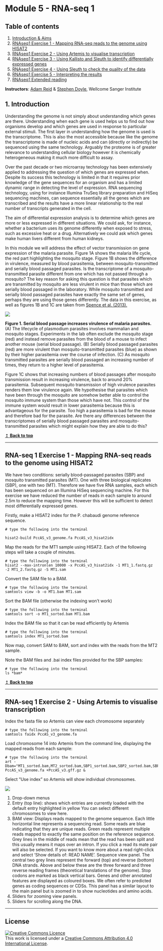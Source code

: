 # Module 5 - RNA-seq 1


## Table of contents
1. [Introduction & Aims](#introduction)
2. [RNAseq1 Exercise 1 - Mapping RNA-seq reads to the genome using HISAT2](#exercise1)
3. [RNAseq1 Exercise 2 - Using Artemis to visualise transcription](#exercise2)
4. [RNAseq1 Exercise 3 - Using Kallisto and Sleuth to identify differentially expressed genes](#exercise3)
5. [RNAseq1 Exercise 4 - Using Sleuth to check the quality of the data](#exercise4)
6. [RNAseq1 Exercise 5 - Interpreting the results](#exercise5)
7. [RNAseq1 Extended reading](#reading)


**Instructors**: [Adam Reid](mailto:ar11@sanger.ac.uk) & [Stephen Doyle](mailto:sd21@sanger.ac.uk), Wellcome Sanger Institute





## 1. Introduction <a name="introduction"></a>

Understanding the genome is not simply about understanding which genes are there. Understanding when each gene is used helps us to find out how organisms develop and which genes are used in response to particular external stimuli. The first layer in understanding how the genome is used is the transcriptome. This is also the most accessible because like the genome the transcriptome is made of nucleic acids and can (directly or indirectly) be sequenced using the same technology. Arguably the proteome is of greater relevance to understanding cellular biology however it is chemically heterogeneous making it much more difficult to assay. 

Over the past decade or two microarray technology has been extensively applied to addressing the question of which genes are expressed when. Despite its success this technology is limited in that it requires prior knowledge of the gene sequences for an organism and has a limited dynamic range in detecting the level of expression. RNA sequencing technology, using for instance Illumina TruSeq library preparation and HiSeq sequencing machines, can sequence essentially all the genes which are transcribed and the results have a more linear relationship to the real number of transcripts generated in the cell.

The aim of differential expression analysis is to determine which genes are more or less expressed in different situations. We could ask, for instance, whether a bacterium uses its genome differently when exposed to stress, such as excessive heat or a drug. Alternatively we could ask which genes make human livers different from human kidneys. 

In this module we will address the effect of vector transmission on gene expression of the malaria parasite. Figure 1A shows the malaria life cycle, the red part highlighting the mosquito stage. Figure 1B shows the difference in virulence, measured by blood parasitemia, between mosquito-transmitted and serially blood passaged parasites. Is the transcriptome of a mosquito-transmitted parasite different from one which has not passed through a mosquito? The key reason for asking this question is that parasites which are transmitted by mosquito are less virulent in mice than those which are serially blood passaged in the laboratory. While mosquito transmitted and serially blood passaged parasites have exactly the same set of genes, perhaps they are using those genes differently. The data in this exercise, as well as figures 1B and 1C are taken from [Spence et al. (2013).](https://www.ncbi.nlm.nih.gov/pubmed/23719378)

![](images/module5_image1.png)

**Figure 1. Serial blood passage increases virulence of malaria parasites.** (A) The lifecycle of plasmodium parasites involves mammalian and mosquito stages. Experiments in the lab often exclude the mosquito stage (red) and instead remove parasites from the blood of a mouse to infect another mouse (serial blood passage). (B) Serially blood passaged parasites (red) are more virulent than mosquito-transmitted parasites (blue) as shown by their higher parasitemia over the course of infection. (C) As mosquito transmitted parasites are serially blood passaged an increasing number of times, they return to a higher level of parasitemia.

Figure 1C shows that increasing numbers of blood passages after mosquito transmission result in increasing virulence, back to around 20% parasitemia. Subsequent mosquito transmission of high virulence parasites renders them low virulence again. We hypothesise that parasites which have been through the mosquito are somehow better able to control the mosquito immune system than those which have not. This control of the immune system would result in lower parasitemia because this is advantageous for the parasite. Too high a parasitemia is bad for the mouse and therefore bad for the parasite. Are there any differences between the transcriptomes of serially blood passaged parasites and mosquito-transmitted parasites which might explain how they are able to do this? 

 [↥ **Back to top**](#top)

 ******
## RNA-seq 1 Exercise 1 - Mapping RNA-seq reads to the genome using HISAT2 <a name="exercise1"></a>

We have two conditions: serially blood-passaged parasites (SBP) and mosquito transmitted parasites (MT). One with three biological replicates (SBP), one with two (MT). Therefore we have five RNA samples, each which has been sequenced on an Illumina HiSeq sequencing machine. For this exercise we have reduced the number of reads in each sample to around 2.5m to reduce the mapping time. However this will be sufficient to detect most differentially expressed genes.

Firstly, make a HISAT2 index for the P. chabaudi genome reference sequence.

```shell
# type the following into the terminal

hisat2-build PccAS_v3_genome.fa PccAS_v3_hisat2idx
```

Map the reads for the MT1 sample using HISAT2. Each of the following steps will take a couple of minutes. 

```shell
# type the following into the terminal
hisat2 --max-intronlen 10000 -x PccAS_v3_hisat2idx -1 MT1_1.fastq.gz -2 MT1_2.fastq.gz -S MT1.sam
```

Convert the SAM file to a BAM.

```shell
# type the following into the terminal
samtools view -b -o MT1.bam MT1.sam
```

Sort the BAM file (otherwise the indexing won’t work)

```shell
# type the following into the terminal
samtools sort -o MT1_sorted.bam MT1.bam
```

Index the BAM file so that it can be read efficiently by Artemis

```shell
# type the following into the terminal
samtools index MT1_sorted.bam
```

Now map, convert SAM to BAM, sort and index with the reads from the MT2 sample.

Note the BAM files and .bai index files provided for the SBP samples:

```shell
# type the following into the terminal
ls *bam*
```

 [↥ **Back to top**](#top)

 ******
## RNA-seq 1 Exercise 2 - Using Artemis to visualise transcription <a name="exercise2"></a>

Index the fasta file so Artemis can view each chromosome separately

```shell
# type the following into the terminal
samtools faidx PccAS_v3_genome.fa
```

Load chromosome 14 into Artemis from the command line, displaying the mapped reads from each sample:

```shell
# type the following into the terminal
art -Dbam="MT1_sorted.bam,MT2_sorted.bam,SBP1_sorted.bam,SBP2_sorted.bam,SBP3_sorted.bam" PccAS_v3_genome.fa +PccAS_v3.gff.gz &
```

Select ”Use index” so Artemis will show individual chromosomes.

![](images/module5_image2.png)

1.	Drop-down menus
2.  Entry (top line): shows which entries are currently loaded with the default entry highlighted in yellow You can select different chromosomes to view here.
3.	BAM view: Displays reads mapped to the genome sequence. Each little horizontal line represents a sequencing read. Some reads are blue indicating that they are unique reads. Green reads represent multiple reads mapped to exactly the same position on the reference sequence. Grey lines in the middle of reads mean that the read has been split and this usually means it maps over an intron. If you click a read its mate pair will also be selected. If you want to know more about a read right-click and select ‘Show details of: READ NAME’.
Sequence view panel. The central two grey lines represent the forward (top) and reverse (bottom) DNA strands. Above and below these are the three forward and three reverse reading frames (theoretical translations of the genome). Stop codons are marked as black vertical bars. Genes and other annotated features are displayed as coloured boxes. We often refer to predicted genes as coding sequences or CDSs.
This panel has a similar layout to the main panel but is zoomed in to show nucleotides and amino acids. 
6.	Sliders for zooming view panels.
7.	Sliders for scrolling along the DNA.

******
## License
<a rel="license" href="http://creativecommons.org/licenses/by/4.0/"><img alt="Creative Commons Licence" style="border-width:0" src="https://i.creativecommons.org/l/by/4.0/88x31.png" /></a><br />This work is licensed under a <a rel="license" href="http://creativecommons.org/licenses/by/4.0/">Creative Commons Attribution 4.0 International License</a>.

